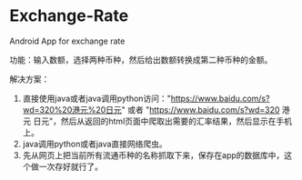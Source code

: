 # Exchange-Rate
Android App for exchange rate

功能：输入数额，选择两种币种，然后给出数额转换成第二种币种的金额。

解决方案：
1. 直接使用java或者java调用python访问："https://www.baidu.com/s?wd=320%20港元%20日元" 或者 "https://www.baidu.com/s?wd=320 港元 日元"，然后从返回的html页面中爬取出需要的汇率结果，然后显示在手机上。
2. java调用python或者java直接网络爬虫。
3. 先从网页上把当前所有流通币种的名称抓取下来，保存在app的数据库中，这个做一次存好就行了。
